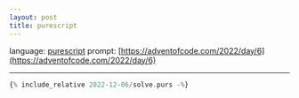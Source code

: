 ```yaml
---
layout: post
title: purescript
---
```


language: [purescript](https://purescript.org)
prompt: [https://adventofcode.com/2022/day/6](https://adventofcode.com/2022/day/6)

---

```purescript
{% include_relative 2022-12-06/solve.purs -%}
```

